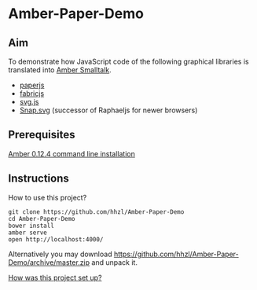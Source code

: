 Amber-Paper-Demo
================

Aim
---

To demonstrate how JavaScript code of the following graphical libraries is translated into [Amber Smalltalk](http://amber-lang.net/).

- [paperjs](http://paperjs.org/) 
- [fabricjs](http://fabricjs.com)
- [svg.js](http://svgjs.com/)
- [Snap.svg](http://snapsvg.io) (successor of Raphaeljs for newer browsers)

Prerequisites
-------------

[Amber 0.12.4 command line installation](http://docs.amber-lang.net/getting-started.html)


Instructions
------------

How to use this project?

    git clone https://github.com/hhzl/Amber-Paper-Demo
    cd Amber-Paper-Demo
    bower install
    amber serve
    open http://localhost:4000/

Alternatively you may download https://github.com/hhzl/Amber-Paper-Demo/archive/master.zip and unpack it.

[How was this project set up?](Log-of-setup-steps.md)

  
